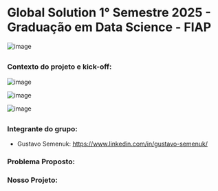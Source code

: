 # Global Solution 1° Semestre 2025 - Graduação em Data Science - FIAP

![image](https://github.com/user-attachments/assets/44bc0610-6693-482a-8ffe-6c5a05bd8276)

##

### Contexto do projeto e kick-off:
![image](https://github.com/user-attachments/assets/0a5fe7be-f275-4452-a39e-b0dcbe3029b5)

![image](https://github.com/user-attachments/assets/3617b1ee-8798-49ad-8863-61f0d6a8b5ff)

![image](https://github.com/user-attachments/assets/66f090c8-c886-406b-b740-77bd438626a7)

##

### Integrante do grupo:

* Gustavo Semenuk: https://www.linkedin.com/in/gustavo-semenuk/

### Problema Proposto:

### Nosso Projeto:



